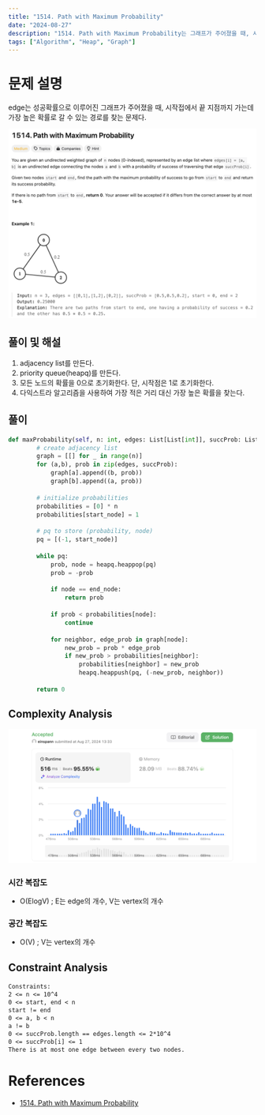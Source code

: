 ```yaml
---
title: "1514. Path with Maximum Probability"
date: "2024-08-27"
description: "1514. Path with Maximum Probability는 그래프가 주어졌을 때, 시작점에서 도착점까지 가는데 가장 높은 확률로 갈 수 있는 경로를 찾는 문제다."
tags: ["Algorithm", "Heap", "Graph"]
---
```


# 문제 설명
edge는 성공확률으로 이루어진 그래프가 주어졌을 때, 시작접에서 끝 지점까지 가는데 가장 높은 확률로 갈 수 있는 경로를 찾는 문제다.

![1514](../../../images/LEET/1514/1514.png)

## 풀이 및 해설

1. adjacency list를 만든다.
2. priority queue(heapq)를 만든다.
3. 모든 노드의 확률을 0으로 초기화한다. 단, 시작점은 1로 초기화한다.
4. 다익스트라 알고리즘을 사용하여 가장 적은 거리 대신 가장 높은 확률을 찾는다.

## 풀이
```python
def maxProbability(self, n: int, edges: List[List[int]], succProb: List[float], start_node: int, end_node: int) -> float:
        # create adjacency list
        graph = [[] for _ in range(n)]
        for (a,b), prob in zip(edges, succProb):
            graph[a].append((b, prob))
            graph[b].append((a, prob))
        
        # initialize probabilities
        probabilities = [0] * n
        probabilities[start_node] = 1

        # pq to store (probability, node)
        pq = [(-1, start_node)]

        while pq:
            prob, node = heapq.heappop(pq)
            prob = -prob

            if node == end_node:
                return prob

            if prob < probabilities[node]:
                continue
            
            for neighbor, edge_prob in graph[node]:
                new_prob = prob * edge_prob
                if new_prob > probabilities[neighbor]:
                    probabilities[neighbor] = new_prob
                    heapq.heappush(pq, (-new_prob, neighbor))
        
        return 0
```

## Complexity Analysis
![tc](../../../images/LEET/1514/tc.png)

### 시간 복잡도
- O(ElogV) ; E는 edge의 개수, V는 vertex의 개수

### 공간 복잡도
- O(V) ; V는 vertex의 개수

## Constraint Analysis
```
Constraints:
2 <= n <= 10^4
0 <= start, end < n
start != end
0 <= a, b < n
a != b
0 <= succProb.length == edges.length <= 2*10^4
0 <= succProb[i] <= 1
There is at most one edge between every two nodes.
```

# References
- [1514. Path with Maximum Probability](https://leetcode.com/problems/path-with-maximum-probability/)
